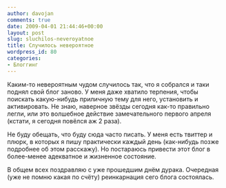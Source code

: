 ```yaml
---
author: davojan
comments: true
date: 2009-04-01 21:44:46+00:00
layout: post
slug: sluchilos-neveroyatnoe
title: Случилось невероятное
wordpress_id: 80
categories:
- Блоггинг
---
```


Каким-то невероятным чудом случилось так, что я собрался и таки поднял свой блог заново. У меня даже хватило терпения, чтобы поискать какую-нибудь приличную тему для него, установить и активировать. Не знаю, наверное звёзды сегодня как-то правильно легли, или это волшебное действие замечательного первого апреля (кстати, я сегодня повёлся аж 2 раза).

Не буду обещать, что буду сюда часто писать. У меня есть твиттер и плюрк, в которых я пишу практически каждый день (как-нибудь позже подробнее об этом расскажу). Но постараюсь привести этот блог в более-менее адекватное и жизненное состояние.

В общем всех поздравляю с уже прошедшим днём дурака. Очередная (уже не помню какая по счёту) реинкарнация сего блога состоялась.
